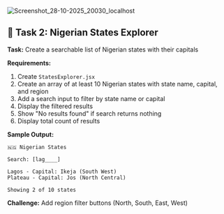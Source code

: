 ![Screenshot_28-10-2025_20030_localhost](https://github.com/user-attachments/assets/b384560c-6987-4775-82cb-37500768cf16)


## 🎯 Task 2: Nigerian States Explorer

**Task:** Create a searchable list of Nigerian states with their capitals

**Requirements:**
1. Create `StatesExplorer.jsx`
2. Create an array of at least 10 Nigerian states with state name, capital, and region
3. Add a search input to filter by state name or capital
4. Display the filtered results
5. Show "No results found" if search returns nothing
6. Display total count of results

**Sample Output:**
```
🇳🇬 Nigerian States

Search: [lag____]

Lagos - Capital: Ikeja (South West)
Plateau - Capital: Jos (North Central)

Showing 2 of 10 states
```

**Challenge:** Add region filter buttons (North, South, East, West)
